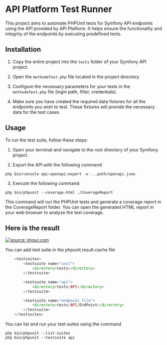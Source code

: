 # API Platform Test Runner  

This project aims to automate PHPUnit tests for Symfony API endpoints using the API provided by API Platform. It helps ensure the functionality and integrity of the endpoints by executing predefined tests.

## Installation

1. Copy the entire project into the `tests` folder of your Symfony API project.

2. Open the `methodeTest.php` file located in the project directory.

3. Configure the necessary parameters for your tests in the `methodeTest.php` file (login path, filter, credentials).

4. Make sure you have created the required data fixtures for all the endpoints you wish to test. These fixtures will provide the necessary data for the test cases.

## Usage

To run the test suite, follow these steps:

1. Open your terminal and navigate to the root directory of your Symfony project.

2. Export the API with the following command

```shell
php bin/console api:openapi:export -o ...path/openapi.json
````

3. Execute the following command:

```shell
php bin/phpunit --coverage-html ./CoverageReport
````

This command will run the PHPUnit tests and generate a coverage report in the CoverageReport folder. You can open the generated HTML report in your web browser to analyze the test coverage.

## Here is the result 

<a href="https://imgur.com/CTnnKC4"><img src="https://i.imgur.com/CTnnKC4.png" title="source: imgur.com" /></a>

You can add test suite in the phpunit.result.cache file 

```php
    <testsuites>
        <testsuite name="unit">
            <directory>tests</directory>
        </testsuite>

        <testsuite name="api">
            <directory>tests/API</directory>
        </testsuite>

        <testsuite name="endpoint_file">
            <directory>tests/API/EndPoint</directory>
        </testsuite>
    </testsuites>
````

You can list and run your test suites using the command

```shell
php bin/phpunit --list-suites
php bin/phpunit --testsuite api
````
